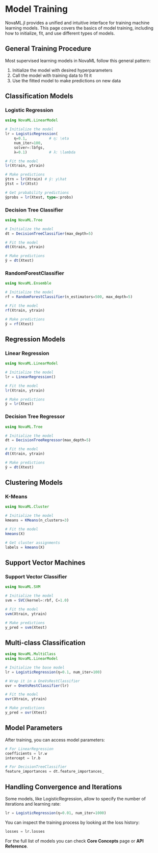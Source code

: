 # Model Training

NovaML.jl provides a unified and intuitive interface for training machine learning models. This page covers the basics of model training, including how to initialize, fit, and use different types of models.

## General Training Procedure

Most supervised learning models in NovaML follow this general pattern:

1. Initialize the model with desired hyperparameters
2. Call the model with training data to fit it
3. Use the fitted model to make predictions on new data

## Classification Models

### Logistic Regression

```julia
using NovaML.LinearModel

# Initialize the model
lr = LogisticRegression(
    η=0.1,          # η: \eta
    num_iter=100,
    solver=:lbfgs,
    λ=0.1)          # λ: \lambda 

# Fit the model
lr(Xtrain, ytrain)

# Make predictions
ŷtrn = lr(Xtrain) # ŷ: y\hat
ŷtst = lr(Xtst)

# Get probability predictions
ŷprobs = lr(Xtest, type=:probs)
```

### Decision Tree Classifier

```julia
using NovaML.Tree

# Initialize the model
dt = DecisionTreeClassifier(max_depth=5)

# Fit the model
dt(Xtrain, ytrain)

# Make predictions
ŷ = dt(Xtest)
```

### RandomForestClassifier

```julia
using NovaML.Ensemble

# Initialize the model
rf = RandomForestClassifier(n_estimators=500, max_depth=5)

# Fit the model
rf(Xtrain, ytrain)

# Make predictions
ŷ = rf(Xtest)
```

## Regression Models

### Linear Regression

```julia
using NovaML.LinearModel

# Initialize the model
lr = LinearRegression()

# Fit the model
lr(Xtrain, ytrain)

# Make predictions
ŷ = lr(Xtest)
```

### Decision Tree Regressor

```julia
using NovaML.Tree

# Initialize the model
dt = DecisionTreeRegressor(max_depth=5)

# Fit the model
dt(Xtrain, ytrain)

# Make predictions
ŷ = dt(Xtest)
```

## Clustering Models

### K-Means

```julia
using NovaML.Cluster

# Initialize the model
kmeans = KMeans(n_clusters=3)

# Fit the model
kmeans(X)

# Get cluster assignments
labels = kmeans(X)
```

## Support Vector Machines

### Support Vector Classifier

```julia
using NovaML.SVM

# Initialize the model
svm = SVC(kernel=:rbf, C=1.0)

# Fit the model
svm(Xtrain, ytrain)

# Make predictions
y_pred = svm(Xtest)
```

## Multi-class Classification

```julia
using NovaML.MultiClass
using NovaML.LinearModel

# Initialize the base model
lr = LogisticRegression(η=0.1, num_iter=100)

# Wrap it in a OneVsRestClassifier
ovr = OneVsRestClassifier(lr)

# Fit the model
ovr(Xtrain, ytrain)

# Make predictions
y_pred = ovr(Xtest)
```

## Model Parameters

After training, you can access model parameters:

```julia
# For LinearRegression
coefficients = lr.w
intercept = lr.b

# For DecisionTreeClassifier
feature_importances = dt.feature_importances_
```

## Handling Convergence and Iterations

Some models, like LogisticRegression, allow to specify the number of iterations and learning rate:

```julia
lr = LogisticRegression(η=0.01, num_iter=1000)
```

You can inspect the training process by looking at the loss history:

```julia
losses = lr.losses
```

For the full list of models you can check **Core Concepts** page or **API Reference**.